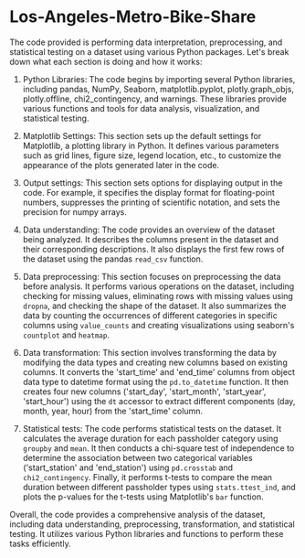 # Los-Angeles-Metro-Bike-Share

The code provided is performing data interpretation, preprocessing, and statistical testing on a dataset using various Python packages. Let's break down what each section is doing and how it works:

1. Python Libraries:
The code begins by importing several Python libraries, including pandas, NumPy, Seaborn, matplotlib.pyplot, plotly.graph_objs, plotly.offline, chi2_contingency, and warnings. These libraries provide various functions and tools for data analysis, visualization, and statistical testing.

2. Matplotlib Settings:
This section sets up the default settings for Matplotlib, a plotting library in Python. It defines various parameters such as grid lines, figure size, legend location, etc., to customize the appearance of the plots generated later in the code.

3. Output settings:
This section sets options for displaying output in the code. For example, it specifies the display format for floating-point numbers, suppresses the printing of scientific notation, and sets the precision for numpy arrays.

4. Data understanding:
The code provides an overview of the dataset being analyzed. It describes the columns present in the dataset and their corresponding descriptions. It also displays the first few rows of the dataset using the pandas `read_csv` function.

5. Data preprocessing:
This section focuses on preprocessing the data before analysis. It performs various operations on the dataset, including checking for missing values, eliminating rows with missing values using `dropna`, and checking the shape of the dataset. It also summarizes the data by counting the occurrences of different categories in specific columns using `value_counts` and creating visualizations using seaborn's `countplot` and `heatmap`.

6. Data transformation:
This section involves transforming the data by modifying the data types and creating new columns based on existing columns. It converts the 'start_time' and 'end_time' columns from object data type to datetime format using the `pd.to_datetime` function. It then creates four new columns ('start_day', 'start_month', 'start_year', 'start_hour') using the `dt` accessor to extract different components (day, month, year, hour) from the 'start_time' column.

7. Statistical tests:
The code performs statistical tests on the dataset. It calculates the average duration for each passholder category using `groupby` and `mean`. It then conducts a chi-square test of independence to determine the association between two categorical variables ('start_station' and 'end_station') using `pd.crosstab` and `chi2_contingency`. Finally, it performs t-tests to compare the mean duration between different passholder types using `stats.ttest_ind`, and plots the p-values for the t-tests using Matplotlib's `bar` function.

Overall, the code provides a comprehensive analysis of the dataset, including data understanding, preprocessing, transformation, and statistical testing. It utilizes various Python libraries and functions to perform these tasks efficiently.
